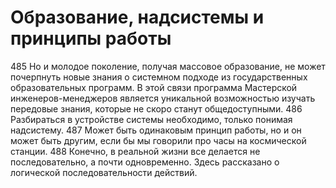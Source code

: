 # Образование, надсистемы и принципы работы

485 Но и молодое поколение, получая массовое образование, не может почерпнуть новые знания о системном подходе из государственных образовательных программ. В этой связи программа Мастерской инженеров-менеджеров является уникальной возможностью изучать передовые знания, которые не скоро станут общедоступными.
486 Разбираться в устройстве системы необходимо, только понимая надсистему.
487 Может быть одинаковым принцип работы, но и он может быть другим, если бы мы говорили про часы на космической станции.
488 Конечно, в реальной жизни все делается не последовательно, а почти одновременно. Здесь рассказано о логической последовательности действий.
